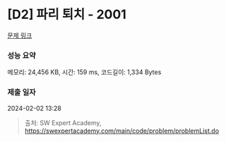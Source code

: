 # [D2] 파리 퇴치 - 2001 

[문제 링크](https://swexpertacademy.com/main/code/problem/problemDetail.do?contestProbId=AV5PzOCKAigDFAUq) 

### 성능 요약

메모리: 24,456 KB, 시간: 159 ms, 코드길이: 1,334 Bytes

### 제출 일자

2024-02-02 13:28



> 출처: SW Expert Academy, https://swexpertacademy.com/main/code/problem/problemList.do